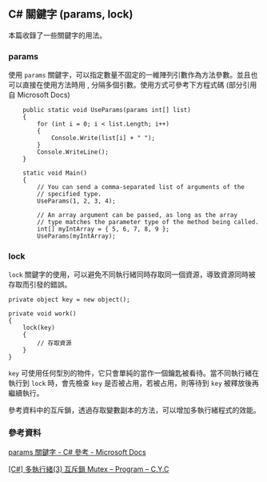## C# 關鍵字 (params, lock)

本篇收錄了一些關鍵字的用法。

### params 

使用 `params` 關鍵字，可以指定數量不固定的一維陣列引數作為方法參數。並且也可以直接在使用方法時用 , 分隔多個引數。使用方式可參考下方程式碼  (部分引用自 Microsoft Docs)

```
    public static void UseParams(params int[] list)
    {
        for (int i = 0; i < list.Length; i++)
        {
            Console.Write(list[i] + " ");
        }
        Console.WriteLine();
    }

    static void Main()
    {
        // You can send a comma-separated list of arguments of the 
        // specified type.
        UseParams(1, 2, 3, 4);

        // An array argument can be passed, as long as the array
        // type matches the parameter type of the method being called.
        int[] myIntArray = { 5, 6, 7, 8, 9 };
        UseParams(myIntArray);
```

### lock

`lock` 關鍵字的使用，可以避免不同執行緒同時存取同一個資源，導致資源同時被存取而引發的錯誤。

```
private object key = new object();

private void work()
{
    lock(key)
    {
        // 存取資源
    }
}
```

`key` 可使用任何型別的物件，它只會單純的當作一個鑰匙被看待。當不同執行緒在執行到 `lock` 時，會先檢查 `key` 是否被占用，若被占用，則等待到 `key` 被釋放後再繼續執行。

參考資料中的互斥鎖，透過存取變數副本的方法，可以增加多執行緒程式的效能。

### 參考資料

[params 關鍵字 - C# 參考 - Microsoft Docs](https://docs.microsoft.com/zh-tw/dotnet/csharp/language-reference/keywords/params)

[[C#] 多執行緒(3) 互斥鎖 Mutex – Program – C.Y.C](https://yuchungchuang.wordpress.com/2018/07/24/c-%E5%A4%9A%E5%9F%B7%E8%A1%8C%E7%B7%923-%E4%BA%92%E6%96%A5%E9%8E%96-mutex/)